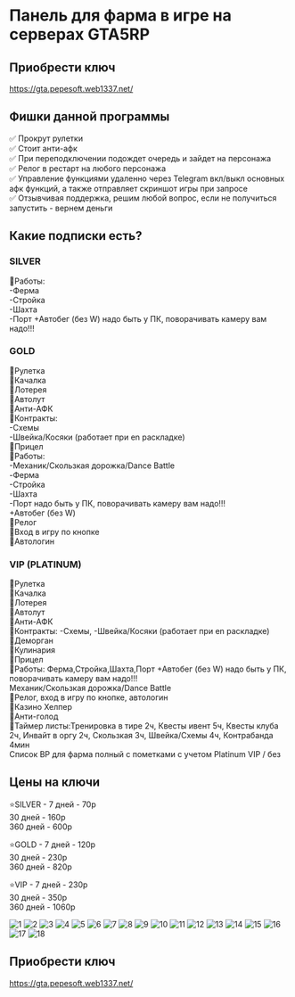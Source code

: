 # Панель для фарма в игре на серверах GTA5RP

## Приобрести ключ 
https://gta.pepesoft.web1337.net/

## Фишки данной программы
✅ Прокрут рулетки  
✅ Стоит анти-афк  
✅ При переподключении подождет очередь и зайдет на персонажа  
✅ Релог в рестарт на любого персонажа  
✅ Управление функциями удаленно через Telegram вкл/выкл основных афк функций, а также отправляет скриншот игры при запросе  
✅ Отзывчивая поддержка, решим любой вопрос, если не получиться запустить - вернем деньги  

## Какие подписки есть?
### SILVER
🍡Работы:  
-Ферма  
-Стройка  
-Шахта  
-Порт +Автобег (без W) надо быть у ПК, поворачивать камеру вам надо!!!  

### GOLD
🍡Рулетка  
🍡Качалка  
🍡Лотерея  
🍡Автолут  
🍡Анти-АФК  
🍡Контракты:  
-Схемы  
-Швейка/Косяки (работает при en раскладке)  
🍡Прицел  
🍡Работы:  
-Механик/Скользкая дорожка/Dance Battle  
-Ферма  
-Стройка  
-Шахта  
-Порт надо быть у ПК, поворачивать камеру вам надо!!!  
+Автобег (без W)  
🍡Релог  
🍡Вход в игру по кнопке  
🍡Автологин  

### VIP (PLATINUM)
🍡Рулетка  
🍡Качалка  
🍡Лотерея  
🍡Автолут  
🍡Анти-АФК  
🍡Контракты: -Схемы, -Швейка/Косяки (работает при en раскладке)  
🍡Деморган  
🍡Кулинария  
🍡Прицел  
🍡Работы: Ферма,Стройкa,Шахта,Порт +Автобег (без W) надо быть у ПК, поворачивать камеру вам надо!!!  
Механик/Скользкая дорожка/Dance Battle  
🍡Релог, вход в игру по кнопке, автологин  
🍡Казино Хелпер  
🍡Анти-голод  
🍡Таймер листы:Тренировка в тире 2ч, Квесты ивент 5ч, Квесты клуба 2ч, Инвайт в оргу 2ч, Скользкая 3ч, Швейка/Схемы 4ч, Контрабанда 4мин  
Список BP для фарма полный с пометками с учетом Platinum VIP / без  

## Цены на ключи
⭐SILVER - 7 дней - 70р  
         30 дней - 160р  
         360 дней - 600р  
          
⭐GOLD - 7 дней - 120р  
         30 дней - 230р  
         360 дней - 820р  

⭐VIP - 7 дней - 230р  
         30 дней - 350р  
         360 дней - 1060р  






![1](https://github.com/user-attachments/assets/2951a4cb-ce9b-484c-9cf4-e25b7336495c)
![2](https://github.com/user-attachments/assets/bea449a6-edbb-4dee-9fb0-393450e95ed4)
![3](https://github.com/user-attachments/assets/96b62ab1-b2b5-4158-8ae4-292ced0a8ced)
![4](https://github.com/user-attachments/assets/52358747-f066-40d7-9b30-d7c3e86cc4c4)
![5](https://github.com/user-attachments/assets/59a3e353-a73a-4a8a-b0c2-51ea171fda48)
![6](https://github.com/user-attachments/assets/c2136de7-8c52-4771-ae18-14a35c5d7f91)
![7](https://github.com/user-attachments/assets/19b43c84-2f89-441f-962b-a3522eb9776f)
![8](https://github.com/user-attachments/assets/c729c56e-5580-45e8-8161-af534e04f821)
![9](https://github.com/user-attachments/assets/7d7e1a73-4f96-4bee-91fe-7221da2037c6)
![10](https://github.com/user-attachments/assets/05a841be-0101-467c-a024-13de50fcd9fb)
![11](https://github.com/user-attachments/assets/c9cce3a3-3cd3-4ed3-86f1-a5b5d3eda4f6)
![12](https://github.com/user-attachments/assets/ee3a5ced-faea-493c-b167-c881be32ba52)
![13](https://github.com/user-attachments/assets/6060da61-7b20-490b-8b71-889a40bebdc0)
![14](https://github.com/user-attachments/assets/223d8ddd-45ac-4803-a19e-04109aa243e8)
![15](https://github.com/user-attachments/assets/a0a8abcb-ac52-4ad0-9373-bb90f89e2c13)
![16](https://github.com/user-attachments/assets/16f1efe3-f678-486b-825a-beed20776357)
![17](https://github.com/user-attachments/assets/d1f9adae-704c-41ac-87fd-0df8686d023f)
![18](https://github.com/user-attachments/assets/ac7c9748-747b-47e3-ad06-d836db5f2238)

## Приобрести ключ 
https://gta.pepesoft.web1337.net/

